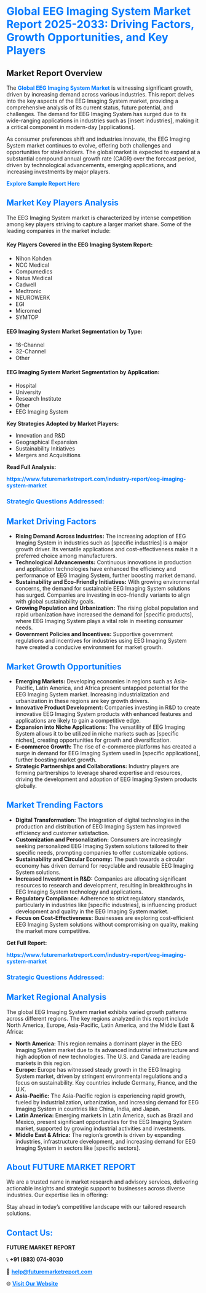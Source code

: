 <h1 style="color: #007BFF;">Global EEG Imaging System Market Report 2025-2033: Driving Factors, Growth Opportunities, and Key Players</h1>

<section id="overview">
<h2>Market Report Overview</h2>
<p>The <a href="https://www.futuremarketreport.com/industry-report/eeg-imaging-system-market" style="color: #007BFF; text-decoration: none;"><strong>Global EEG Imaging System Market</strong></a> is witnessing significant growth, driven by increasing demand across various industries. This report delves into the key aspects of the EEG Imaging System market, providing a comprehensive analysis of its current status, future potential, and challenges. The demand for EEG Imaging System has surged due to its wide-ranging applications in industries such as [insert industries], making it a critical component in modern-day [applications].</p>
<p>As consumer preferences shift and industries innovate, the EEG Imaging System market continues to evolve, offering both challenges and opportunities for stakeholders. The global market is expected to expand at a substantial compound annual growth rate (CAGR) over the forecast period, driven by technological advancements, emerging applications, and increasing investments by major players.</p>
</section>

<section id="overview">
<p><a href="https://www.futuremarketreport.com/request-sample/reportId=122968" style="color: #007BFF; text-decoration: none;"><strong>Explore Sample Report Here</strong></a></p>
</section>

<section id="key-players">
<h2 style="color: #007BFF;">Market Key Players Analysis</h2>
<p>The EEG Imaging System market is characterized by intense competition among key players striving to capture a larger market share. Some of the leading companies in the market include:</p>
<h4>Key Players Covered in the EEG Imaging System Report:</h4>
<ul><li>Nihon Kohden</li><li>NCC Medical</li><li>Compumedics</li><li>Natus Medical</li><li>Cadwell</li><li>Medtronic</li><li>NEUROWERK</li><li>EGI</li><li>Micromed</li><li>SYMTOP</li></ul>
<h4>EEG Imaging System Market Segmentation by Type:</h4>
<ul><li>16-Channel</li><li>32-Channel</li><li>Other</li></ul>

<h4>EEG Imaging System Market Segmentation by Application:</h4>
<ul><li>Hospital</li><li>University</li><li>Research Institute</li><li>Other</li><li>EEG Imaging System</li></ul>
<p><strong>Key Strategies Adopted by Market Players:</strong></p>
<ul>
<li>Innovation and R&D</li>
<li>Geographical Expansion</li>
<li>Sustainability Initiatives</li>
<li>Mergers and Acquisitions</li>
</ul>
</section>

<section>
<p><strong>Read Full Analysis: </strong></p><a href="https://www.futuremarketreport.com/industry-report/eeg-imaging-system-market" style="color: #007BFF; text-decoration: none;"><strong>https://www.futuremarketreport.com/industry-report/eeg-imaging-system-market</strong></a>
<h3 style="color: #007BFF;">Strategic Questions Addressed:</h3>
</section>

<section id="driving-factors">
<h2 style="color: #007BFF;">Market Driving Factors</h2>
<ul>
<li><strong>Rising Demand Across Industries:</strong> The increasing adoption of EEG Imaging System in industries such as [specific industries] is a major growth driver. Its versatile applications and cost-effectiveness make it a preferred choice among manufacturers.</li>
<li><strong>Technological Advancements:</strong> Continuous innovations in production and application technologies have enhanced the efficiency and performance of EEG Imaging System, further boosting market demand.</li>
<li><strong>Sustainability and Eco-Friendly Initiatives:</strong> With growing environmental concerns, the demand for sustainable EEG Imaging System solutions has surged. Companies are investing in eco-friendly variants to align with global sustainability goals.</li>
<li><strong>Growing Population and Urbanization:</strong> The rising global population and rapid urbanization have increased the demand for [specific products], where EEG Imaging System plays a vital role in meeting consumer needs.</li>
<li><strong>Government Policies and Incentives:</strong> Supportive government regulations and incentives for industries using EEG Imaging System have created a conducive environment for market growth.</li>
</ul>
</section>

<section id="growth-opportunities">
<h2 style="color: #007BFF;">Market Growth Opportunities</h2>
<ul>
<li><strong>Emerging Markets:</strong> Developing economies in regions such as Asia-Pacific, Latin America, and Africa present untapped potential for the EEG Imaging System market. Increasing industrialization and urbanization in these regions are key growth drivers.</li>
<li><strong>Innovative Product Development:</strong> Companies investing in R&D to create innovative EEG Imaging System products with enhanced features and applications are likely to gain a competitive edge.</li>
<li><strong>Expansion into Niche Applications:</strong> The versatility of EEG Imaging System allows it to be utilized in niche markets such as [specific niches], creating opportunities for growth and diversification.</li>
<li><strong>E-commerce Growth:</strong> The rise of e-commerce platforms has created a surge in demand for EEG Imaging System used in [specific applications], further boosting market growth.</li>
<li><strong>Strategic Partnerships and Collaborations:</strong> Industry players are forming partnerships to leverage shared expertise and resources, driving the development and adoption of EEG Imaging System products globally.</li>
</ul>
</section>

<section id="trending-factors">
<h2 style="color: #007BFF;">Market Trending Factors</h2>
<ul>
<li><strong>Digital Transformation:</strong> The integration of digital technologies in the production and distribution of EEG Imaging System has improved efficiency and customer satisfaction.</li>
<li><strong>Customization and Personalization:</strong> Consumers are increasingly seeking personalized EEG Imaging System solutions tailored to their specific needs, prompting companies to offer customizable options.</li>
<li><strong>Sustainability and Circular Economy:</strong> The push towards a circular economy has driven demand for recyclable and reusable EEG Imaging System solutions.</li>
<li><strong>Increased Investment in R&D:</strong> Companies are allocating significant resources to research and development, resulting in breakthroughs in EEG Imaging System technology and applications.</li>
<li><strong>Regulatory Compliance:</strong> Adherence to strict regulatory standards, particularly in industries like [specific industries], is influencing product development and quality in the EEG Imaging System market.</li>
<li><strong>Focus on Cost-Effectiveness:</strong> Businesses are exploring cost-efficient EEG Imaging System solutions without compromising on quality, making the market more competitive.</li>
</ul>
</section>

<section>
<p><strong>Get Full Report: </strong></p><a href="https://www.futuremarketreport.com/industry-report/eeg-imaging-system-market" style="color: #007BFF; text-decoration: none;"><strong>https://www.futuremarketreport.com/industry-report/eeg-imaging-system-market</strong></a>
<h3 style="color: #007BFF;">Strategic Questions Addressed:</h3>
</section>


<section id="regional-analysis">
<h2 style="color: #007BFF;">Market Regional Analysis</h2>
<p>The global EEG Imaging System market exhibits varied growth patterns across different regions. The key regions analyzed in this report include North America, Europe, Asia-Pacific, Latin America, and the Middle East & Africa:</p>
<ul>
<li><strong>North America:</strong> This region remains a dominant player in the EEG Imaging System market due to its advanced industrial infrastructure and high adoption of new technologies. The U.S. and Canada are leading markets in this region.</li>
<li><strong>Europe:</strong> Europe has witnessed steady growth in the EEG Imaging System market, driven by stringent environmental regulations and a focus on sustainability. Key countries include Germany, France, and the U.K.</li>
<li><strong>Asia-Pacific:</strong> The Asia-Pacific region is experiencing rapid growth, fueled by industrialization, urbanization, and increasing demand for EEG Imaging System in countries like China, India, and Japan.</li>
<li><strong>Latin America:</strong> Emerging markets in Latin America, such as Brazil and Mexico, present significant opportunities for the EEG Imaging System market, supported by growing industrial activities and investments.</li>
<li><strong>Middle East & Africa:</strong> The region’s growth is driven by expanding industries, infrastructure development, and increasing demand for EEG Imaging System in sectors like [specific sectors].</li>
</ul>
</section>

<footer>
<h2 style="color: #007BFF;">About FUTURE MARKET REPORT</h2>
<p>We are a trusted name in market research and advisory services, delivering actionable insights and strategic support to businesses across diverse industries. Our expertise lies in offering:</p>

<p>Stay ahead in today’s competitive landscape with our tailored research solutions.</p>

<h2 style="color: #007BFF;">Contact Us:</h2>
<p><strong>FUTURE MARKET REPORT</strong></p>
<p>📞 <strong>+91 (883) 074-8030</strong></p>
<p>📧 <strong><a href="mailto:help@futuremarketreport.com" style="color: #007BFF;">help@futuremarketreport.com</a></strong></p>
<p>🌐 <strong><a href="https://www.futuremarketreport.com/" style="color: #007BFF;">Visit Our Website</a></strong></p>
</footer>